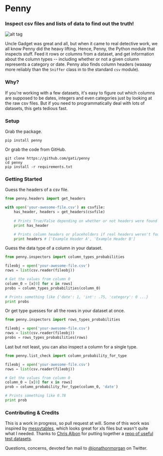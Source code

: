 Penny
========

### Inspect csv files and lists of data to find out the truth!

![alt tag](http://www.martianwatches.com/wp-content/uploads/2013/10/InspectorGadget.jpg)

Uncle Gadget was great and all, but when it came to real detective work, we all know Penny did the heavy lifting. Hence, Penny, the Python module that inspects stuff. Feed it rows or columns from a dataset, and get information about the column types -- including whether or not a given column represents a category or date. Penny also finds column headers (waaaay more reliably than the `Sniffer` class in to the standard `csv` module).

### Why?

If you're working with a few datasets, it's easy to figure out which columns are supposed to be dates, integers and even categories just by looking at the raw csv files. But if you need to programmatically deal with lots of datasets, this gets tedious fast. 

### Setup

Grab the package.

```
pip install penny
```

Or grab the code from GitHub.

```
git clone https://github.com/gati/penny
cd penny
pip install -r requirements.txt
```

### Getting Started

Guess the headers of a csv file.

```python
from penny.headers import get_headers

with open('your-awesome-file.csv') as csvfile:
    has_header, headers = get_headers(csvfile)
    
    # Prints True/False depending on whether or not headers were found
    print has_header 

    # Prints column headers or placeholders if real headers weren't found
    print headers # ['Example Header A', 'Example Header B']
```

Guess the data type of a column in your dataset.

```python    
from penny.inspectors import column_types_probabilities

fileobj = open('your-awesome-file.csv')
rows = list(csv.reader(fileobj))

# Get the values from column 0
column_0 = [x[0] for x in rows]
probs = column_types_probabilities(column_0)

# Prints something like {'date': 1, 'int': .75, 'category': 0 ...}
print probs
```

Or get type guesses for all the rows in your dataset at once.

```python    
from penny.inspectors import rows_types_probabilities

fileobj = open('your-awesome-file.csv')
rows = list(csv.reader(fileobj))
probs = rows_types_probabilities(rows)
```

Last but not least, you can also inspect a column for a single type.

```python    
from penny.list_check import column_probability_for_type

fileobj = open('your-awesome-file.csv')
rows = list(csv.reader(fileobj))

# Get the values from column 0
column_0 = [x[0] for x in rows]
prob = column_probability_for_type(column_0, 'date')

# Prints something like 0.78
print prob
```

### Contributing & Credits

This is a work in progress, so pull request at will. Some of this work was inspired by [messytables](https://github.com/okfn/messytables), which looks great for xls files but wasn't quite what I needed. Thanks to [Chris Albon](http://twitter.com/chrisalbon) for putting together a [repo of useful test datasets](https://github.com/chrisalbon/Variable-Type-Identification-Test-Datasets). 

Questions, concerns, devoted fan mail to [@jonathonmorgan](http://twitter.com/jonathonmorgan) on Twitter.

